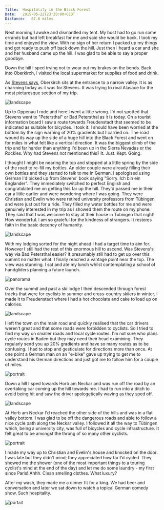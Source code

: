 ```yaml
---
Title:	Hospitality in the Black Forest
Date:	2015-05-22T23:30:00+CEDT
Distance:	67.6 miles
---
```


Next morning I awoke and dismantled my tent. My host had to go run some errands but had left breakfast for me and said she would be back. I took my time and enjoyed the view. With no sign of her return I packed up my things and got ready to push off back down the hill. Just then I heard a car and she and her husband came up the hill. I was glad to be able to say a proper goodbye.

Down the hill I sped trying not to wear out my brakes on the bends. Back into Oberkirch, I visited the local supermarket for supplies of food and drink. 

As [Stevens says](http://www.strudel.org.uk/blog/stevens/000151.shtml#blog), Oberkirch sits at the entrance to a narrow valley. It is as charming today as it was for Stevens. It was trying to rival Alasace for the most picturesque section of my trip.

![landscape](https://farm9.staticflickr.com/8771/17430455304_28b5c508bf.jpg "Looking back on the way up to Oppenau")

Up to Oppenau I rode and here I went a little wrong. I'd not spotted that Stevens went to "Petersthal" or Bad Petersthal as it is today. On a tourist information board I saw a route towards Freudenstadt that seemed to be indicated as suitable for bicycles. I took it. I should have been worried at the bottom by the sign warning of 20% gradients but I carried on. The road wound its way up the side of a huge hill into the Black Forest and went on for miles in what felt like a vertical direction. It was the biggest climb of the trip and far harder than anything I'd been up in the Sierra Nevadas or the Rockies. Why had Stevens not mentioned this? It. Just. Kept. Going.

I thought I might be nearing the top and stopped at a little spring by the side of the road to re-fill my bottles. An older couple were already filling their own bottles and they started to talk to me in German. I apologised using German I'd picked up from Stevens' book saying "Sorry. Ich bin ein Englander". They immediately switched to perfect English and congratulated me on getting this far up the hill. They'd passed me in their car a little earlier and were wondering where I was going. They were Christian and Evelin who were retired university professors from T&uuml;bingen and were just out for a ride. They filled my water bottles for me and were genuinely interested in my trip as I showed them the route on my phone. They said that I was welcome to stay at their house in Tubingen that night! How wonderful. I am so grateful for the kindness of strangers. It restores faith in the basic decency of humanity.

![landscape](https://farm8.staticflickr.com/7670/17866803349_018435676c.jpg "The marvellous Christian and Evelin")

With my lodging sorted for the night ahead I had a target time to aim for. However I still had the rest of this enormous hill to ascend. Was Stevens's way via Bad Petersthal easier? It presumably still had to get up over this summit no matter what. I finally reached a vantage point near the top. The view was stunning. I sat and ate my lunch whilst contemplating a school of handgliders planning a future launch.

![panorama](https://farm1.staticflickr.com/294/19557699065_27d9282802_k_d.jpg "View from near the summit")

Over the summit and past a ski lodge I then descended through forest tracks that were for cyclists in summer and cross-country skiiers in winter. I made it to Freudenstadt where I had a hot chocolate and cake to load up on calories. 

![landscape](https://farm8.staticflickr.com/7772/17865276938_de653e26a3.jpg "Forest bike track")

I left the town on the main road and quickly realised that the car drivers weren't great and that some roads were forbidden to cyclists. So I tried to find my way on smaller roads and local cycle routes. I'm not sure who plans cycle routes in Baden but they may need their head examining. They regularly send you up 20% gradients and have so many routes as to be confusing. I had to stop and gesticulate for directions more than once. At one point a German man on an "e-bike" gave up trying to get me to understand his German directions and just got me to follow him for a couple of miles.

![portrait](https://farm1.staticflickr.com/348/18831273383_51ffc5319c.jpg "Apparently the bike route goes EVERY direction")

Down a hill I sped towards Horb am Neckar and was run off the road by an overtaking car coming up the hill towards me. I had to run into a ditch to avoid being hit and saw the driver apologetically waving as they sped off.

![landscape](https://farm6.staticflickr.com/5461/17865463900_74204a4bea.jpg "Horb am Neckar")

At Horb am Neckar I'd reached the other side of the hills and was in a flat valley bottom. I was glad to be off the dangerous roads and able to follow a nice cycle path along the Neckar valley. I followed it all the way to T&uuml;bingen which, being a university city, was full of bicycles and cycle infrastructure. It felt great to be amongst the throng of so many other cyclists.

![portrait](https://farm9.staticflickr.com/8850/17865319228_7e31928ecc.jpg "Neckar valley cycle path")

I made my way up to Christian and Evelin's house and knocked on the door. I was late but they didn't mind; they appreciated how far I'd cycled. They showed me the shower (one of the most important things to a touring cyclist's mind at the end of the day) and let me do some laundry - my first since Paris! Ahhh. Clean smelling clothes. What luxury?

After my wash, they made me a dinner fit for a king. We had beer and conversation and later we sat down to watch a topical German comedy show. Such hospitality.

![portait](https://farm1.staticflickr.com/366/19425824716_722b2850a3.jpg "Christian and Evelin with my bike")
